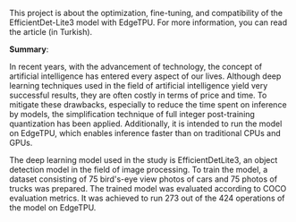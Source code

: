 This project is about the optimization, fine-tuning, and compatibility of the EfficientDet-Lite3 model with EdgeTPU. For more information, you can read the article (in Turkish).

**Summary**:

In recent years, with the advancement of technology, the concept of artificial intelligence has entered every aspect of our lives. Although deep learning techniques used in the field of artificial intelligence yield very successful results, they are often costly in terms of price and time. To mitigate these drawbacks, especially to reduce the time spent on inference by models, the simplification technique of full integer post-training quantization has been applied. Additionally, it is intended to run the model on EdgeTPU, which enables inference faster than on traditional CPUs and GPUs.

The deep learning model used in the study is EfficientDetLite3, an object detection model in the field of image processing. To train the model, a dataset consisting of 75 bird's-eye view photos of cars and 75 photos of trucks was prepared. The trained model was evaluated according to COCO evaluation metrics. It was achieved to run 273 out of the 424 operations of the model on EdgeTPU.
